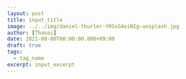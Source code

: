 ```yaml
---
layout: post
title: input_title
image: ../../img/daniel-thurler-YRGsG4oiNIg-unsplash.jpg
author: [Thanai]
date: 2021-00-00T00:00:00.000+09:00
draft: true
tags:
  - tag_name
excerpt: input_excerpt
---
```


